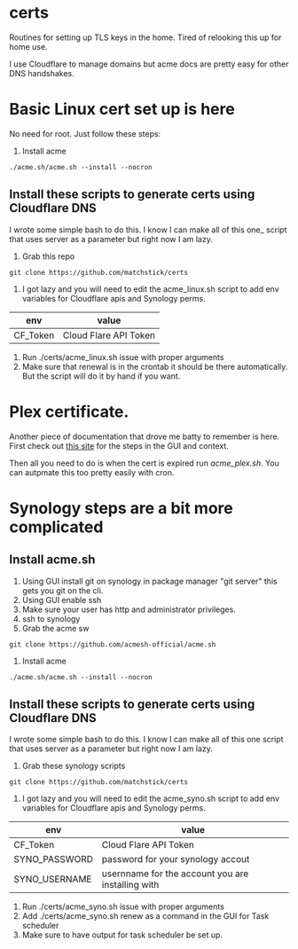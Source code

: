 # certs

Routines for setting up TLS keys in the home.
Tired of relooking this up for home use.

I use Cloudflare to manage domains but acme docs are pretty easy for other DNS
handshakes.

# Basic Linux cert set up is here

No need for root. Just follow these steps:

1. Install acme
```
./acme.sh/acme.sh --install --nocron
```

## Install these scripts to generate certs using Cloudflare DNS
I wrote some simple bash to do this. I know I can make all of this one_
script that uses server as a parameter but right now I am lazy.

1. Grab this repo
```
git clone https://github.com/matchstick/certs
```

1. I got lazy and you will need to edit the acme_linux.sh script to add env variables for Cloudflare apis and Synology perms.

| env | value|
| --- | -----|
| CF_Token | Cloud Flare API Token |

1. Run ./certs/acme_linux.sh issue with proper arguments
1. Make sure that renewal is in the crontab it should be there automatically.
   But the script will do it by hand if you want.

# Plex certificate.

Another piece of documentation that drove me batty to remember is here.
First check out [this
site](https://gist.github.com/churro-s/fa3fdeb5cf10ebb251aa88338b8b37db) for the steps in the GUI and context.

Then all you need to do is when the cert is expired run *acme_plex.sh*. You can
autpmate this too pretty easily with cron.

# Synology steps are a bit more complicated

## Install acme.sh
1. Using GUI install git on synology in package manager "git server" this gets
   you git on the cli.
1. Using GUI enable ssh
1. Make sure your user has http and administrator privileges.
1. ssh to synology
1. Grab the acme sw
```
git clone https://github.com/acmesh-official/acme.sh
```
1. Install acme
```
./acme.sh/acme.sh --install --nocron
```

## Install these scripts to generate certs using Cloudflare DNS
I wrote some simple bash to do this. I know I can make all of this one 
script that uses server as a parameter but right now I am lazy.

1. Grab these synology scripts
```
git clone https://github.com/matchstick/certs
```
1. I got lazy and you will need to edit the acme_syno.sh script to add env variables for Cloudflare apis and Synology perms.

| env | value|
| --- | -----|
| CF_Token | Cloud Flare API Token |
| SYNO_PASSWORD| password for your synology accout |
| SYNO_USERNAME | usernname for the account you are installing with |

1. Run ./certs/acme_syno.sh issue with proper arguments
1. Add ./certs/acme_syno.sh renew as a command in the GUI for Task scheduler
1. Make sure to have output for task scheduler be set up.
